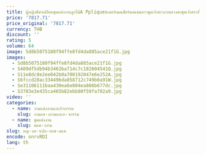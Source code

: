 ```yaml
---
title: ผู้หญิงสีดําเปลือยชุดแต่งงานลูกไม้A Ppliquesเมอร์เมดเชียร์คอแขนยาวชุดเจ้าสาวภาพลวงตาชุดเจ้าสาวที่กําหนดเอง
price: '7817.71'
price_original: '7817.71'
currency: THB
discount: ''
rating: 5
volume: 64
image: Sd8b5075180f94ffe8fd4da885ace21f1G.jpg
images:
  - Sd8b5075180f94ffe8fd4da885ace21f1G.jpg
  - S409df5db94b3463ba714c7c182604541Q.jpg
  - S11e8dc8e2ee042b0a700192047e6e252A.jpg
  - S6fccd28ac334496da858712c749b0a91W.jpg
  - Se31106111baa430ea6e804ea886b677dc.jpg
  - S3783e3e435ca465b82ebb80f59fa702a9.jpg
video: ''
categories:
  - name: งานแต่งงานและกิจกรรม
    slug: งานแต-งงานและก-จกรรม
  - name: ชุดแต่งงาน
    slug: ดแต-งงาน
slug: หญ-งส-าเปล-อยช-ดแต
encode: onrvRDI
lang: th
---
```

  